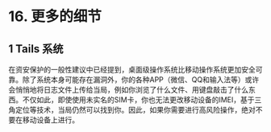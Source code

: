 # 16. 更多的细节

## 1 Tails 系统

在资安保护的一般性建议中已经提到，桌面级操作系统比移动操作系统更加安全可靠。除了系统本身可能存在漏洞外，你的各种APP（微信、QQ和输入法等）或许会悄悄地将日志文件上传给当局，例如你浏览了什么文件、用键盘敲击了什么东西。不仅如此，即使使用未实名的SIM卡，你也无法更改移动设备的IMEI，基于三角定位等技术，当局仍然可以找到你。因此，如果你需要进行高风险操作，绝对不要在移动设备上进行。

